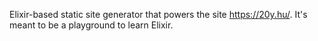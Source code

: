 Elixir-based static site generator that powers the site https://20y.hu/. It's meant to be a playground to learn Elixir.

